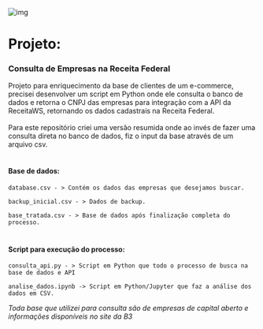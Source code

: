 ![img](https://raw.githubusercontent.com/arthurtavari/portfolio_data_science/master/img/layout.jpg)
# Projeto:
### Consulta de Empresas na Receita Federal
Projeto para enriquecimento da base de clientes de um e-commerce, precisei desenvolver um script em Python onde ele consulta o banco de dados e retorna o CNPJ das empresas para integração com a API da ReceitaWS, retornando os dados cadastrais na Receita Federal. 
     <br>
     <br>
Para este repositório criei uma versão resumida onde ao invés de fazer uma consulta direta no banco de dados, fiz o input da base através de um arquivo csv.
     <br>
     <br>
#### Base de dados:
     
    database.csv - > Contém os dados das empresas que desejamos buscar. 
    
    backup_inicial.csv - > Dados de backup.  
    
    base_tratada.csv - > Base de dados após finalização completa do processo. 
#    

#### Script para execução do processo:

    consulta_api.py - > Script em Python que todo o processo de busca na base de dados e API

    analise_dados.ipynb -> Script em Python/Jupyter que faz a análise dos dados em CSV. 
    
    
<i>Toda base que utilizei para consulta são de empresas de capital aberto e informações disponíveis no site da B3</i>

    
  
 
  
 
 
 
